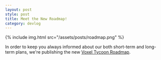 ```yaml
---
layout: post
style: post
title: Meet the New Roadmap!
category: devlog
---
```


{% include img.html src="/assets/posts/roadmap.png" %}

In order to keep you always informed about our both short-term and long-term plans, we're publishing the new [Voxel Tycoon Roadmap](https://trello.com/b/wHz5JHqH/voxel-tycoon-roadmap).